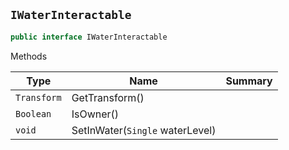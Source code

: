 ## `IWaterInteractable`

```csharp
public interface IWaterInteractable

```

Methods

| Type | Name | Summary | 
| --- | --- | --- | 
| `Transform` | GetTransform() |  | 
| `Boolean` | IsOwner() |  | 
| `void` | SetInWater(`Single` waterLevel) |  | 


